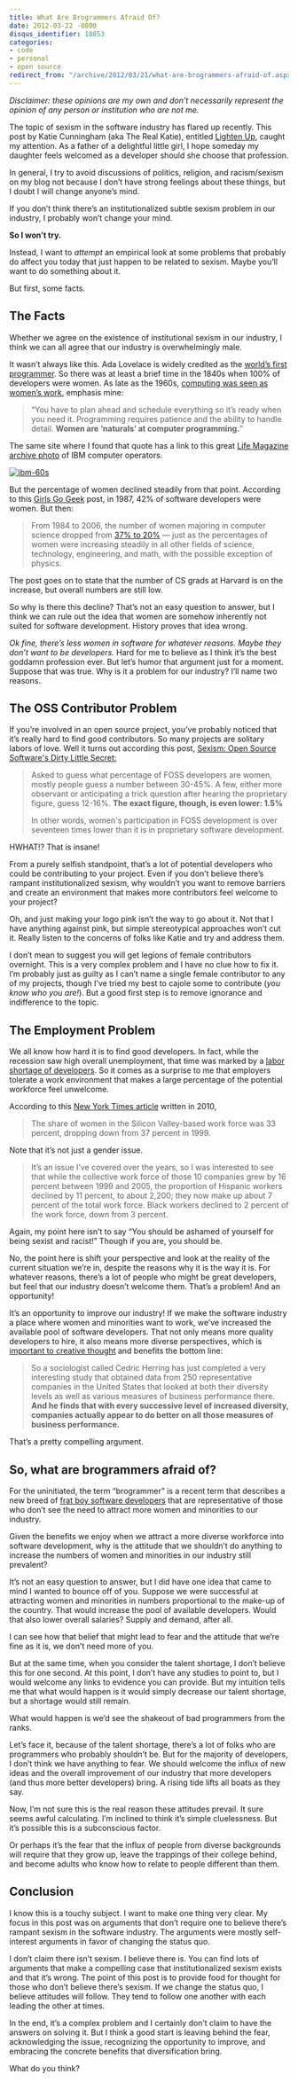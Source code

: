 ```yaml
---
title: What Are Brogrammers Afraid Of?
date: 2012-03-22 -0800
disqus_identifier: 18853
categories:
- code
- personal
- open source
redirect_from: "/archive/2012/03/21/what-are-brogrammers-afraid-of.aspx/"
---
```


*Disclaimer: these opinions are my own and don’t necessarily represent
the opinion of any person or institution who are not me.*

The topic of sexism in the software industry has flared up recently.
This post by Katie Cunningham (aka The Real Katie), entitled [Lighten
Up](http://therealkatie.net/blog/2012/mar/21/lighten-up/ "Lighten Up"),
caught my attention. As a father of a delightful little girl, I hope
someday my daughter feels welcomed as a developer should she choose that
profession.

In general, I try to avoid discussions of politics, religion, and
racism/sexism on my blog not because I don’t have strong feelings about
these things, but I doubt I will change anyone’s mind.

If you don’t think there’s an institutionalized subtle sexism problem in
our industry, I probably won’t change your mind.

**So I won’t try.**

Instead, I want to *attempt* an empirical look at some problems that
probably do affect you today that just happen to be related to sexism.
Maybe you’ll want to do something about it.

But first, some facts.

The Facts
---------

Whether we agree on the existence of institutional sexism in our
industry, I think we can all agree that our industry is overwhelmingly
male.

It wasn’t always like this. Ada Lovelace is widely credited as the
[world’s first
programmer](http://en.wikipedia.org/wiki/Ada_Lovelace "World's first programmer.").
So there was at least a brief time in the 1840s when 100% of developers
were women. As late as the 1960s, [computing was seen as women’s
work](http://thecomputerboys.com/?p=239 "Women's work"), emphasis mine:

> “You have to plan ahead and schedule everything so it’s ready when you
> need it. Programming requires patience and the ability to handle
> detail. **Women are ‘naturals’ at computer programming.**”

The same site where I found that quote has a link to this great [Life
Magazine archive
photo](http://thecomputerboys.com/?p=351 "Life Magazine Archive photo of IBM")
of IBM computer operators.

[![ibm-60s](https://haacked.com/images/haacked_com/WindowsLiveWriter/What-are-Brogrammers-Afraid-Of_C1D4/ibm-60s_thumb.jpg "ibm-60s")](https://haacked.com/images/haacked_com/WindowsLiveWriter/What-are-Brogrammers-Afraid-Of_C1D4/ibm-60s_2.jpg)

But the percentage of women declined steadily from that point. According
to this [Girls Go
Geek](http://blog.fogcreek.com/girls-go-geek-again/ "Girls Go Geek")
post, in 1987, 42% of software developers were women. But then:

> From 1984 to 2006, the number of women majoring in computer science
> dropped from [37% to
> 20%](http://books.google.com/books?id=u-yp4e85sKQC&pg=PA32&dq=%22In+1987,+computer+systems+analysts+comprised+34%25+women&hl=en&ei=da0pToPvNvO50AGwiPzjCg&sa=X&oi=book_result&ct=result&resnum=1&ved=0CCkQ6AEwAA#v=onepage&q=%22In%201987%2C%20computer%20systems%20a)
> — just as the percentages of women were increasing steadily in all
> other fields of science, technology, engineering, and math, with the
> possible exception of physics.

The post goes on to state that the number of CS grads at Harvard is on
the increase, but overall numbers are still low.

So why is there this decline? That’s not an easy question to answer, but
I think we can rule out the idea that women are somehow inherently not
suited for software development. History proves that idea wrong.

*Ok fine, there’s less women in software for whatever reasons. Maybe
they don’t want to be developers.* Hard for me to believe as I think
it’s the best goddamn profession ever. But let’s humor that argument
just for a moment. Suppose that was true. Why is it a problem for our
industry? I’ll name two reasons.

The OSS Contributor Problem
---------------------------

If you’re involved in an open source project, you’ve probably noticed
that it’s really hard to find good contributors. So many projects are
solitary labors of love. Well it turns out according this post, [Sexism:
Open Source Software's Dirty Little
Secret:](http://www.datamation.com/osrc/article.php/3838186/ "Women's contribution to OSS")

> Asked to guess what percentage of FOSS developers are women, mostly
> people guess a number between 30-45%. A few, either more observant or
> anticipating a trick question after hearing the proprietary figure,
> guess 12-16%. **The exact figure, though, is even lower: 1.5%**
>
> In other words, women's participation in FOSS development is over
> seventeen times lower than it is in proprietary software development.

HWHAT!? That is insane!

From a purely selfish standpoint, that’s a lot of potential developers
who could be contributing to your project. Even if you don’t believe
there’s rampant institutionalized sexism, why wouldn’t you want to
remove barriers and create an environment that makes more contributors
feel welcome to your project?

Oh, and just making your logo pink isn’t the way to go about it. Not
that I have anything against pink, but simple stereotypical approaches
won’t cut it. Really listen to the concerns of folks like Katie and try
and address them.

I don’t mean to suggest you will get legions of female contributors
overnight. This is a very complex problem and I have no clue how to fix
it. I’m probably just as guilty as I can’t name a single female
contributor to any of my projects, though I’ve tried my best to cajole
some to contribute (*you know who you are!*). But a good first step is
to remove ignorance and indifference to the topic.

The Employment Problem
----------------------

We all know how hard it is to find good developers. In fact, while the
recession saw high overall unemployment, that time was marked by a
[labor shortage of
developers](http://www.wbur.org/2011/09/05/software-engineers-wanted "Developers").
So it comes as a surprise to me that employers tolerate a work
environment that makes a large percentage of the potential workforce
feel unwelcome.

According to this [New York Times
article](http://bayarea.blogs.nytimes.com/2010/02/18/making-computer-science-more-enticing/ "Making Computer Science more enticing")
written in 2010,

> The share of women in the Silicon Valley-based work force was 33
> percent, dropping down from 37 percent in 1999.

Note that it’s not just a gender issue.

> It’s an issue I’ve covered over the years, so I was interested to see
> that while the collective work force of those 10 companies grew by 16
> percent between 1999 and 2005, the proportion of Hispanic workers
> declined by 11 percent, to about 2,200; they now make up about 7
> percent of the total work force. Black workers declined to 2 percent
> of the work force, down from 3 percent.

Again, my point here isn’t to say “You should be ashamed of yourself for
being sexist and racist!” Though if you are, you should be.

No, the point here is shift your perspective and look at the reality of
the current situation we’re in, despite the reasons why it is the way it
is. For whatever reasons, there’s a lot of people who might be great
developers, but feel that our industry doesn’t welcome them. That’s a
problem! And an opportunity!

It’s an opportunity to improve our industry! If we make the software
industry a place where women and minorities want to work, we’ve
increased the available pool of software developers. That not only means
more quality developers to hire, it also means more diverse
perspectives, which is [important to creative
thought](http://www.npr.org/templates/story/story.php?storyId=6858215 "NPR creativity and diversity")
and benefits the bottom line:

> So a sociologist called Cedric Herring has just completed a very
> interesting study that obtained data from 250 representative companies
> in the United States that looked at both their diversity levels as
> well as various measures of business performance there. **And he finds
> that with every successive level of increased diversity, companies
> actually appear to do better on all those measures of business
> performance.**

That’s a pretty compelling argument.

So, what are brogrammers afraid of?
-----------------------------------

For the uninitiated, the term “brogrammer” is a recent term that
describes a new breed of [frat boy software
developers](http://www.businessweek.com/articles/2012-03-01/the-rise-of-the-brogrammer "the rise of the brogrammer")
that are representative of those who don’t see the need to attract more
women and minorities to our industry.

Given the benefits we enjoy when we attract a more diverse workforce
into software development, why is the attitude that we shouldn’t do
anything to increase the numbers of women and minorities in our industry
still prevalent?

It’s not an easy question to answer, but I did have one idea that came
to mind I wanted to bounce off of you. Suppose we were successful at
attracting women and minorities in numbers proportional to the make-up
of the country. That would increase the pool of available developers.
Would that also lower overall salaries? Supply and demand, after all.

I can see how that belief that might lead to fear and the attitude that
we’re fine as it is, we don’t need more of you.

But at the same time, when you consider the talent shortage, I don’t
believe this for one second. At this point, I don’t have any studies to
point to, but I would welcome any links to evidence you can provide. But
my intuition tells me that what would happen is it would simply decrease
our talent shortage, but a shortage would still remain.

What would happen is we’d see the shakeout of bad programmers from the
ranks.

Let’s face it, because of the talent shortage, there’s a lot of folks
who are programmers who probably shouldn’t be. But for the majority of
developers, I don’t think we have anything to fear. We should welcome
the influx of new ideas and the overall improvement of our industry that
more developers (and thus more better developers) bring. A rising tide
lifts all boats as they say.

Now, I’m not sure this is the real reason these attitudes prevail. It
sure seems awful calculating. I’m inclined to think it’s simple
cluelessness. But it’s possible this is a subconscious factor.

Or perhaps it’s the fear that the influx of people from diverse
backgrounds will require that they grow up, leave the trappings of their
college behind, and become adults who know how to relate to people
different than them.

Conclusion
----------

I know this is a touchy subject. I want to make one thing very clear. My
focus in this post was on arguments that don’t require one to believe
there’s rampant sexism in the software industry. The arguments were
mostly self-interest arguments in favor of changing the status quo.

I don’t claim there isn’t sexism. I believe there is. You can find lots
of arguments that make a compelling case that institutionalized sexism
exists and that it’s wrong. The point of this post is to provide food
for thought for those who don’t believe there’s sexism. If we change the
status quo, I believe attitudes will follow. They tend to follow one
another with each leading the other at times.

In the end, it’s a complex problem and I certainly don’t claim to have
the answers on solving it. But I think a good start is leaving behind
the fear, acknowledging the issue, recognizing the opportunity to
improve, and embracing the concrete benefits that diversification bring.

What do you think?

